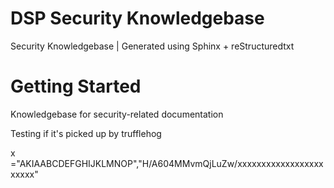 # DSP Security Knowledgebase 

Security Knowledgebase | Generated using Sphinx + reStructuredtxt

# Getting Started 

Knowledgebase for security-related documentation



Testing if it's picked up by trufflehog

x ="AKIAABCDEFGHIJKLMNOP","H/A604MMvmQjLuZw/xxxxxxxxxxxxxxxxxxxxxxx"
